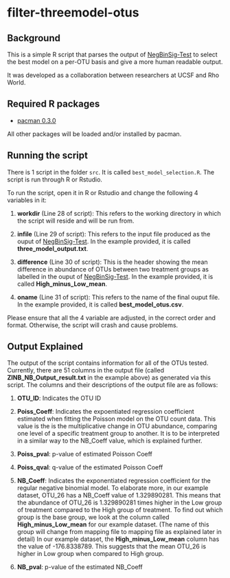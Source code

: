 # filter-threemodel-otus

Background
------

This is a simple R script that parses the output of [NegBinSig-Test](https://github.com/alifar76/NegBinSig-Test) to select the best model on a per-OTU basis and give a more human readable output.

It was developed as a collaboration between researchers at UCSF and Rho World.

Required R packages
------

- [pacman 0.3.0](https://cran.r-project.org/web/packages/pacman/index.html)

All other packages will be loaded and/or installed by pacman.

Running the script
------

There is 1 script in the folder ```src```. It is called ```best_model_selection.R```. The script is run through R or Rstudio.

To run the script, open it in R or Rstudio and change the following 4 variables in it:

1) **workdir** (Line 28 of script): This refers to the working directory in which the script will reside and will be run from.

2) **infile** (Line 29 of script): This refers to the input file produced as the ouput of [NegBinSig-Test](https://github.com/alifar76/NegBinSig-Test). In the example provided, it is called **three_model_output.txt**.

3) **difference** (Line 30 of script): This is the header showing the mean difference in abundance of OTUs between two treatment groups as labelled in the ouput of [NegBinSig-Test](https://github.com/alifar76/NegBinSig-Test). In the example provided, it is called **High_minus_Low_mean**.

4) **oname** (Line 31 of script): This refers to the name of the final ouput file. In the example provided, it is called **best_model_otus.csv**.

Please ensure that all the 4 variable are adjusted, in the correct order and format. Otherwise, the script will crash and cause problems.

Output Explained
------

The output of the script contains information for all of the OTUs tested. Currently, there are 51 columns in the output file (called **ZINB_NB_Output_result.txt** in the example above) as generated via this script. The columns and their descriptions of the output file are as follows:

1) **OTU_ID**: Indicates the OTU ID

2) **Poiss_Coeff**: Indicates the expoentiated regression coefficient estimated when fitting the Poisson model on the OTU count data. This value is the is the multiplicative change in OTU abundance, comparing one level of a specific treatment group to another. It is to be interpreted in a similar way to the NB_Coeff value, which is explained further.

3) **Poiss_pval**: p-value of estimated Poisson Coeff

4) **Poiss_qval**: q-value of the estimated Poisson Coeff

5) **NB_Coeff**: Indicates the exponentiated regression coefficient for the regular negative binomial model. To elaborate more,
in our example dataset, OTU_26 has a NB_Coeff value of 1.329890281. This means that the abundance of OTU_26 is 1.329890281 times higher in the Low group of treatment compared to the High group of treatment. To find out which group is the base group, we look at the column called **High_minus_Low_mean** for our example dataset. (The name of this group will change from mapping file to mapping file as explained later in detail) In our example dataset, the **High_minus_Low_mean** column has the value of -176.8338789. This suggests that the mean OTU_26 is higher in Low group when compared to High group.

6) **NB_pval**: p-value of the estimated NB_Coeff
